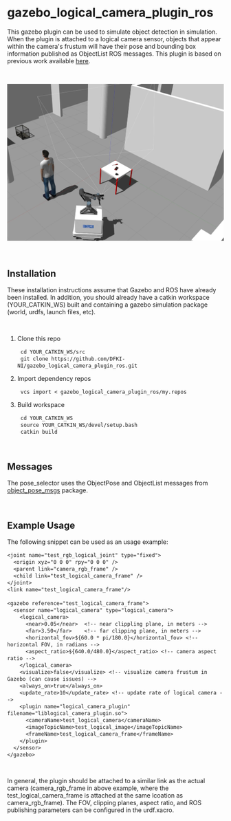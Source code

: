 # gazebo_logical_camera_plugin_ros

This gazebo plugin can be used to simulate object detection in simulation. When the plugin is attached to a logical camera sensor, objects that appear within the camera's frustum will have their pose and bounding box information published as ObjectList ROS messages. This plugin is based on previous work available [here](https://github.com/schizzz8/lucrezio_logical_camera).

<br>

![Logical Camera Example](./img/logical_camera.png)

<br>

## Installation

These installation instructions assume that Gazebo and ROS have already been installed. In addition, you should already have a catkin workspace (YOUR_CATKIN_WS) built and containing a gazebo simulation package (world, urdfs, launch files, etc).

<br>

1. Clone this repo

        cd YOUR_CATKIN_WS/src
        git clone https://github.com/DFKI-NI/gazebo_logical_camera_plugin_ros.git

2. Import dependency repos

        vcs import < gazebo_logical_camera_plugin_ros/my.repos

3. Build workspace

        cd YOUR_CATKIN_WS
        source YOUR_CATKIN_WS/devel/setup.bash
        catkin build


<br>

## Messages

The pose_selector uses the ObjectPose and ObjectList messages from [object_pose_msgs](https://github.com/DFKI-NI/object_pose_msgs.git) package.

<br>

## Example Usage

The following snippet can be used as an usage example:

    <joint name="test_rgb_logical_joint" type="fixed">
      <origin xyz="0 0 0" rpy="0 0 0" />
      <parent link="camera_rgb_frame" />
      <child link="test_logical_camera_frame" />
    </joint>
    <link name="test_logical_camera_frame"/>

    <gazebo reference="test_logical_camera_frame">
      <sensor name="logical_camera" type="logical_camera">
        <logical_camera>
          <near>0.05</near>  <!-- near clippling plane, in meters -->
          <far>3.50</far>    <!-- far clipping plane, in meters -->
          <horizontal_fov>${60.0 * pi/180.0}</horizontal_fov> <!-- horizontal FOV, in radians -->
          <aspect_ratio>${640.0/480.0}</aspect_ratio> <!-- camera aspect ratio -->
        </logical_camera>
        <visualize>false</visualize> <!-- visualize camera frustum in Gazebo (can cause issues) -->
        <always_on>true</always_on>
        <update_rate>10</update_rate> <!-- update rate of logical camera -->
        <plugin name="logical_camera_plugin" filename="liblogical_camera_plugin.so">
          <cameraName>test_logical_camera</cameraName>
          <imageTopicName>test_logical_image</imageTopicName>
          <frameName>test_logical_camera_frame</frameName>
        </plugin>
      </sensor>
    </gazebo>


<br>

In general, the plugin should be attached to a similar link as the actual camera (camera_rgb_frame in above example, where the test_logical_camera_frame is attached at the same lcoation as camera_rgb_frame). The FOV, clipping planes, aspect ratio, and ROS publishing parameters can be configured in the urdf.xacro.

<br>
